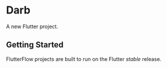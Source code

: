 # Darb

A new Flutter project.

## Getting Started

FlutterFlow projects are built to run on the Flutter _stable_ release.
